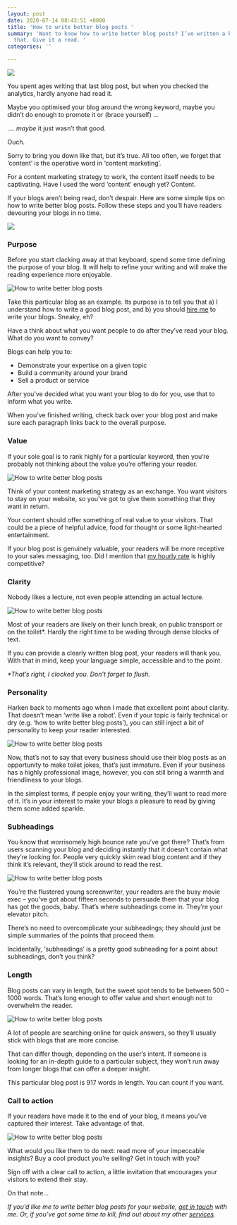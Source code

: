 ```yaml
---
layout: post
date: 2020-07-14 08:43:51 +0000
title: 'How to write better blog posts '
summary: 'Want to know how to write better blog posts? I’ve written a blog post about
  that. Give it a read. '
categories: ''

---
```

![](/images/asset-8.png)

You spent ages writing that last blog post, but when you checked the analytics, hardly anyone had read it.

Maybe you optimised your blog around the wrong keyword, maybe you didn’t do enough to promote it or (brace yourself) …

…. _maybe_ it just wasn’t that good.

Ouch.

Sorry to bring you down like that, but it’s true. All too often, we forget that ‘content’ is the operative word in ‘content marketing’.

For a content marketing strategy to work, the content itself needs to be captivating. Have I used the word ‘content’ enough yet? Content.

If your blogs aren’t being read, don’t despair. Here are some simple tips on how to write better blog posts. Follow these steps and you’ll have readers devouring your blogs in no time.

![](/images/asset-2.png)

### **Purpose**

Before you start clacking away at that keyboard, spend some time defining the purpose of your blog. It will help to refine your writing and will make the reading experience more enjoyable.

![How to write better blog posts](/images/asset-1.png "Purpose")

Take this particular blog as an example. Its purpose is to tell you that a) I understand how to write a good blog post, and b) you should [hire me](https://www.rebeca.co.uk/contact/) to write your blogs. Sneaky, eh?

Have a think about what you want people to do after they’ve read your blog. What do you want to convey?

Blogs can help you to:

* Demonstrate your expertise on a given topic
* Build a community around your brand
* Sell a product or service

After you’ve decided what you want your blog to do for you, use that to inform what you write.

When you’ve finished writing, check back over your blog post and make sure each paragraph links back to the overall purpose.

### **Value**

If your sole goal is to rank highly for a particular keyword, then you’re probably not thinking about the value you’re offering your reader.

![How to write better blog posts](/images/asset-9.png "Value")

Think of your content marketing strategy as an exchange. You want visitors to stay on your website, so you’ve got to give them something that they want in return.

Your content should offer something of real value to your visitors. That could be a piece of helpful advice, food for thought or some light-hearted entertainment.

If your blog post is genuinely valuable, your readers will be more receptive to your sales messaging, too. Did I mention that [my hourly rate](https://www.rebeca.co.uk/freelance-writer-edinburgh/) is highly competitive?

### **Clarity**

Nobody likes a lecture, not even people attending an actual lecture.

![How to write better blog posts](/images/asset-3.png "Clarity")

Most of your readers are likely on their lunch break, on public transport or on the toilet*. Hardly the right time to be wading through dense blocks of text.

If you can provide a clearly written blog post, your readers will thank you. With that in mind, keep your language simple, accessible and to the point.

_*That’s right, I clock­­­ed you. Don’t forget to flush._

### **Personality**

Harken back to moments ago when I made that excellent point about clarity. That doesn’t mean ‘write like a robot’. Even if your topic is fairly technical or dry (e.g. ‘how to write better blog posts’), you can still inject a bit of personality to keep your reader interested.

![How to write better blog posts](/images/asset-4.png "Personality")

Now, that’s not to say that every business should use their blog posts as an opportunity to make toilet jokes, that’s just immature. Even if your business has a highly professional image, however, you can still bring a warmth and friendliness to your blogs.

In the simplest terms, if people enjoy your writing, they’ll want to read more of it. It’s in your interest to make your blogs a pleasure to read by giving them some added sparkle.

### **Subheadings**

You know that worrisomely high bounce rate you’ve got there? That’s from users scanning your blog and deciding instantly that it doesn’t contain what they’re looking for. People very quickly skim read blog content and if they think it’s relevant, they’ll stick around to read the rest.

![How to write better blog posts](/images/asset-5.png "Subheadings")

You’re the flustered young screenwriter, your readers are the busy movie exec – you’ve got about fifteen seconds to persuade them that your blog has got the goods, baby. That’s where subheadings come in. They’re your elevator pitch.

There’s no need to overcomplicate your subheadings; they should just be simple summaries of the points that proceed them.

Incidentally, ‘subheadings’ is a pretty good subheading for a point about subheadings, don’t you think?

### Length

Blog posts can vary in length, but the sweet spot tends to be between 500 – 1000 words. That’s long enough to offer value and short enough not to overwhelm the reader.

![How to write better blog posts](/images/asset-6.png "Length")

A lot of people are searching online for quick answers, so they’ll usually stick with blogs that are more concise.

That can differ though, depending on the user’s intent. If someone is looking for an in-depth guide to a particular subject, they won’t run away from longer blogs that can offer a deeper insight.

This particular blog post is 917 words in length. You can count if you want.

### **Call to action**

If your readers have made it to the end of your blog, it means you’ve captured their interest. Take advantage of that.

![How to write better blog posts](/images/asset-7.png "Call to action")

What would you like them to do next: read more of your impeccable insights? Buy a cool product you’re selling? Get in touch with you?

Sign off with a clear call to action, a little invitation that encourages your visitors to extend their stay.

On that note…

_If you’d like me to write better blog posts for your website,_ [_get in touch_](https://www.rebeca.co.uk/contact/) _with me. Or, if you’ve got some time to kill, find out about my other_ [_services_](https://www.rebeca.co.uk/freelance-writer-edinburgh/)_._